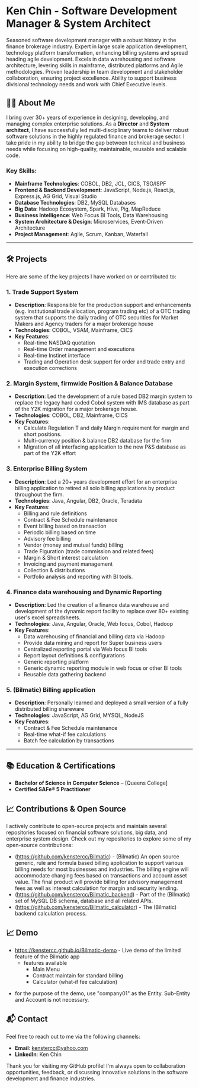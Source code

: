 # Ken Chin - Software Development Manager & System Architect

Seasoned software development manager with a robust history in the finance brokerage industry.   Expert in large scale application development, technology platform transformation, enhancing billing systems and spread heading agile development. Excels in data warehousing and software architecture, levering skills in mainframe, distributed platforms and Agile methodologies.  Proven leadership in team development and stakeholder collaboration, ensuring project excellence.   Ability to support business divisional technology needs and work with Chief Executive levels.

## 👨‍💻 About Me

I bring over 30+ years of experience in designing, developing, and managing complex enterprise solutions. As a **Director** and **System architect**, I have successfully led multi-disciplinary teams to deliver robust software solutions in the highly regulated finance and brokerage sector. I take pride in my ability to bridge the gap between technical and business needs while focusing on high-quality, maintainable, reusable and scalable code.

### Key Skills:
- **Mainframe Technologies**: COBOL, DB2, JCL, CICS, TSO/ISPF
- **Frontend & Backend Development**: JavaScript, Node.js, React.js, Express.js, AG Grid, Visual Studio
- **Database Technologies**: DB2, MySQL Databases
- **Big Data**: Hadoop Ecosystem, Spark, Hive, Pig, MapReduce
- **Business Intelligence**: Web Focus BI Tools, Data Warehousing 
- **System Architecture & Design**: Microservices, Event-Driven Architecture
- **Project Management**: Agile, Scrum, Kanban, Waterfall

---

## 🛠️ Projects

Here are some of the key projects I have worked on or contributed to:

### 1. **Trade Support System**
   - **Description**:  Responsible for the production support and enhancements (e.g. Institutional trade allocation, program trading etc) of a OTC trading system that supports the daily trading of OTC securities for Market Makers and Agency traders for a major brokerage house
   - **Technologies**: COBOL, VSAM, Mainframe, CICS
   - **Key Features**:
     - Real-time NASDAQ quotation
     - Real-time Order management and executions
     - Real-time Instinet interface
     - Trading and Operation desk support for order and trade entry and execution corrections 

### 2. **Margin System, firmwide Position & Balance Database**
   - **Description**: Led the development of a rule based DB2 margin system to replace the legacy hard coded Cobol system with IMS database as part of the Y2K migration for a major brokerage house.
   - **Technologies**: COBOL, DB2, Mainframe, CICS 
   - **Key Features**:
     - Calculate Regulation T and daily Margin requirement for margin and short positions.
     - Multi-currency position & balance DB2 database for the firm
     - Migration of all interfacing application to the new P&S database as part of the Y2K effort

### 3. **Enterprise Billing System**
   - **Description**: Led a 20+ years development effort for an enterprise billing application to retired all solo billing applications by product throughout the firm.
   - **Technologies**: Java, Angular, DB2, Oracle, Teradata 
   - **Key Features**:
     - Billing and rule definitions
     - Contract & Fee Schedule maintenance
     - Event billing based on transaction
     - Periodic billing based on time
     - Advisory fee billing
     - Vendor (money and mutual funds) billing
     - Trade Figuration (trade commission and related fees)
     - Margin & Short interest calculation
     - Invoicing and payment management
     - Collection & distributions
     - Portfolio analysis and reporting with BI tools.
       
### 4. **Finance data warehousing and Dynamic Reporting**
   - **Description**: Led the creation of a finance data warehouse and development of the dynamic report facility to replace over 80+ existing user's excel spreadsheets.
   - **Technologies**: Java, Angular, Oracle, Web focus, Cobol, Hadoop 
   - **Key Features**:
     - Data warehousing of financial and billing data via Hadoop
     - Provide data mining and report for Super business users
     - Centralized reporting portal via Web focus BI tools
     - Report layout definitions & configurations
     - Generic reporting platform 
     - Generic dynamic reporting module in web focus or other BI tools
     - Reusable data gathering backend
    
### 5. **(Bilmatic) Billing application**
   - **Description**: Personally learned and deployed a small version of a fully distributed billing shareware
   - **Technologies**: JavaScript, AG Grid, MYSQL, NodeJS 
   - **Key Features**:
     - Contract & Fee Schedule maintenance
     - Real-time what-if fee calculations
     - Batch fee calculation by transactions
     
---

## 📚 Education & Certifications

- **Bachelor of Science in Computer Science** – [Queens College]
- **Certified SAFe® 5 Practitioner**  
  

## 📈 Contributions & Open Source

I actively contribute to open-source projects and maintain several repositories focused on financial software solutions, big data, and enterprise system design. Check out my repositories to explore some of my open-source contributions:

- (https://github.com/kenstercc/Bilmatic) - (Bilmatic) An open source generic, rule and formula based billing application to support various billing needs for most businesses and industries. The billing engine will accommodate charging fees based on transactions and account asset value. The final product will provide billing for advisory management fees as well as interest calculation for margin and security lending. 
- (https://github.com/kenstercc/Bilmatic_backend) - Part of the (Bilmatic) set of MySQL DB schema, database and all related APIs.
- (https://github.com/kenstercc/Bilmatic_calculator) - The (Bilmatic) backend calculation process.

## 📈 Demo
 -  https://kenstercc.github.io/Bilmatic-demo   - Live demo of the limited feature of the Bilmatic app  
    - features available
       - Main Menu
       - Contract maintain for standard billing
       - Calculator (what-if fee calculation)
         
  * for the purpose of the demo, use "company01" as the Entity.  Sub-Entity and Account is not necessary. 

## 📬 Contact

Feel free to reach out to me via the following channels:

- **Email**: kenstercc@yahoo.com
- **LinkedIn**: Ken Chin

Thank you for visiting my GitHub profile! I'm always open to collaboration opportunities, feedback, or discussing innovative solutions in the software development and finance industries. 
 
